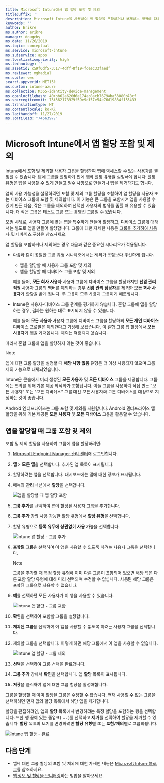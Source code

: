```yaml
---
title: Microsoft Intune에서 앱 할당 포함 및 제외
titleSuffix: ''
description: Microsoft Intune을 사용하여 앱 할당을 포함하거나 배제하는 방법에 대해 알아봅니다.
keywords: ''
author: Erikre
ms.author: erikre
manager: dougeby
ms.date: 11/26/2019
ms.topic: conceptual
ms.service: microsoft-intune
ms.subservice: apps
ms.localizationpriority: high
ms.technology: ''
ms.assetid: c59f6df5-3317-4dff-8f19-fdeec33faedf
ms.reviewer: mghadial
ms.suite: ems
search.appverid: MET150
ms.custom: intune-azure
ms.collection: M365-identity-device-management
ms.openlocfilehash: 40cbb62a620d6e174ab8acb76798ba53080b78cf
ms.sourcegitcommit: 73b362173929f59e9df57e54e76d19834f155433
ms.translationtype: HT
ms.contentlocale: ko-KR
ms.lasthandoff: 11/27/2019
ms.locfileid: "74563972"
---
```

# <a name="include-and-exclude-app-assignments-in-microsoft-intune"></a>Microsoft Intune에서 앱 할당 포함 및 제외

Intune에서 포함 및 제외할 사용자 그룹을 할당하여 앱에 액세스할 수 있는 사용자를 결정할 수 있습니다. 앱에 그룹을 할당하기 전에 앱의 할당 유형을 설정해야 합니다. 할당 유형은 앱을 사용할 수 있게 만들고 필수 사항으로 만들거나 앱을 제거하기도 합니다. 

앱의 사용 가능성을 설정하려면 포함 및 제외 그룹 할당을 조합하여 앱 할당을 사용자 또는 디바이스 그룹에 포함 및 제외합니다. 이 기능은 큰 그룹을 포함시켜 앱을 사용할 수 있게 만든 다음, 작은 그룹을 제외하여 선택한 사용자의 범위를 좁힐 때 유용할 수 있습니다. 더 작은 그룹은 테스트 그룹 또는 경영진 그룹일 수 있습니다. 

모범 사례로, 사용자 그룹에 맞는 앱을 특수하게 만들어 할당하고, 디바이스 그룹에 대해서는 별도로 앱을 만들어 할당합니다. 그룹에 대한 자세한 내용은 [그룹을 추가하여 사용자 및 디바이스 구성](~/fundamentals/groups-add.md)을 참조하세요.  

앱 할당을 포함하거나 제외하는 경우 다음과 같은 중요한 시나리오가 적용됩니다.

- 다음과 같이 동일한 그룹 유형 시나리오에서는 제외가 포함보다 우선하게 됩니다.
    - 앱을 할당할 때 사용자 그룹 포함 및 제외
    - 앱을 할당할 때 디바이스 그룹 포함 및 제외

    예를 들어, **모든 회사 사용자** 사용자 그룹에 디바이스 그룹을 할당하지만 **선임 관리 직원** 사용자 그룹의 멤버를 제외하는 경우 **선임 관리 담당자**를 제외한 **모든 회사 사용자**가 할당을 받게 됩니다. 두 그룹이 모두 사용자 그룹이기 때문입니다.
- Intune은 사용자-디바이스 그룹 관계를 평가하지 않습니다. 혼합 그룹에 앱을 할당하는 경우, 결과는 원하는 대로 표시되지 않을 수 있습니다.

    예를 들어 **모든 사용자** 사용자 그룹에 디바이스 그룹을 할당하되 **모든 개인 디바이스** 디바이스 프로필은 제외한다고 가정해 보겠습니다. 이 혼합 그룹 앱 할당에서 **모든 사용자**가 앱을 가져옵니다. 제외는 적용되지 않습니다.

따라서 혼합 그룹에 앱을 할당하지 않는 것이 좋습니다.

> [!NOTE]
> 앱에 대한 그룹 할당을 설정할 때 **해당 사항 없음** 유형은 더 이상 사용되지 않으며 그룹 제외 기능으로 대체되었습니다. 
>
> Intune은 콘솔에서 미리 생성된 **모든 사용자** 및 **모든 디바이스** 그룹을 제공합니다. 그룹에는 편의를 위해 기본 제공 최적화가 포함됩니다. 이들 그룹을 사용하여 직접 만든 “모든 사용자” 또는 “모든 디바이스” 그룹 대신 모든 사용자와 모든 디바이스를 대상으로 지정하는 것이 좋습니다.  
>
> Android 엔터프라이즈는 그룹 포함 및 제외를 지원합니다. Android 엔터프라이즈 앱 할당을 위해 기본 제공된 **모든 사용자** 및 **모든 디바이스** 그룹을 활용할 수 있습니다. 

## <a name="include-and-exclude-groups-when-assigning-apps"></a>앱을 할당할 때 그룹 포함 및 제외 
포함 및 제외 할당을 사용하여 그룹에 앱을 할당하려면:
1. [Microsoft Endpoint Manager 관리 센터](https://go.microsoft.com/fwlink/?linkid=2109431)에 로그인합니다.
2. **앱** > **모든 앱**을 선택합니다. 추가된 앱 목록이 표시됩니다.
3. 할당하려는 앱을 선택합니다. 대시보드에는 앱에 대한 정보가 표시됩니다. 
4. 메뉴의 **관리** 섹션에서 **할당**을 선택합니다. 

    ![앱을 할당할 때 앱 할당 포함](./media/apps-inc-exl-assignments/apps-inc-exl-01.png)

5. **그룹 추가**를 선택하여 앱이 할당된 사용자 그룹을 추가합니다. 
6. **그룹 추가** 창의 사용 가능한 할당 유형에서 **할당 유형**을 선택합니다.
7. 할당 유형으로 **등록 유무에 상관없이 사용 가능**을 선택합니다.

    ![Intune 앱 할당 - 그룹 추가](./media/apps-inc-exl-assignments/apps-inc-exl-02.png)
8. **포함된 그룹**을 선택하여 이 앱을 사용할 수 있도록 하려는 사용자 그룹을 선택합니다.

    > [!NOTE]
    > 그룹을 추가할 때 특정 할당 유형에 이미 다른 그룹이 포함되어 있으면 해당 앱은 다른 포함 할당 유형에 대해 미리 선택되며 수정할 수 없습니다. 사용된 해당 그룹은 포함된 그룹으로 사용할 수 없습니다.

9. **예**를 선택하면 모든 사용자가 이 앱을 사용할 수 있습니다.

    ![Intune 앱 할당 - 그룹 포함](./media/apps-inc-exl-assignments/apps-inc-exl-03.png)
10. **확인**을 선택하여 포함할 그룹을 설정합니다.
11. **제외된 그룹**을 선택하여 이 앱을 사용할 수 없도록 하려는 사용자 그룹을 선택합니다. 
12. 제외할 그룹을 선택합니다. 이렇게 하면 해당 그룹에서 이 앱을 사용할 수 없습니다.

    ![Intune 앱 할당 - 그룹 제외](./media/apps-inc-exl-assignments/apps-inc-exl-04.png)
13. **선택**을 선택하여 그룹 선택을 완료합니다.
14. **그룹 추가** 창에서 **확인**을 선택합니다. 앱 **할당** 목록이 표시됩니다.
15. **저장**을 클릭하여 앱에 대한 그룹 할당을 활성화합니다.

그룹을 할당할 때 이미 할당된 그룹은 수정할 수 없습니다. 현재 사용할 수 없는 그룹을 선택하려면 먼저 앱의 할당 목록에서 해당 앱을 제거합니다. 

할당을 편집하려면, 앱의 **할당** 목록에서 변경하려는 특정 할당을 포함하는 행을 선택합니다. 또한 행 끝에 있는 줄임표( **...** )를 선택하고 **제거**를 선택하여 할당을 제거할 수 있습니다. **할당** 목록의 보기를 변경하려면 **할당 유형**별 또는 **포함/제외**별로 그룹화합니다.

![Intune 앱 할당 - 완료](./media/apps-inc-exl-assignments/apps-inc-exl-05.png)

## <a name="next-steps"></a>다음 단계

- 앱에 대한 그룹 할당의 포함 및 제외에 대한 자세한 내용은 [Microsoft Intune 블로그](https://aka.ms/new_app_assignment_process)를 참조하세요.
- [앱 정보 및 할당을 모니터링](apps-monitor.md)하는 방법을 알아보세요.
